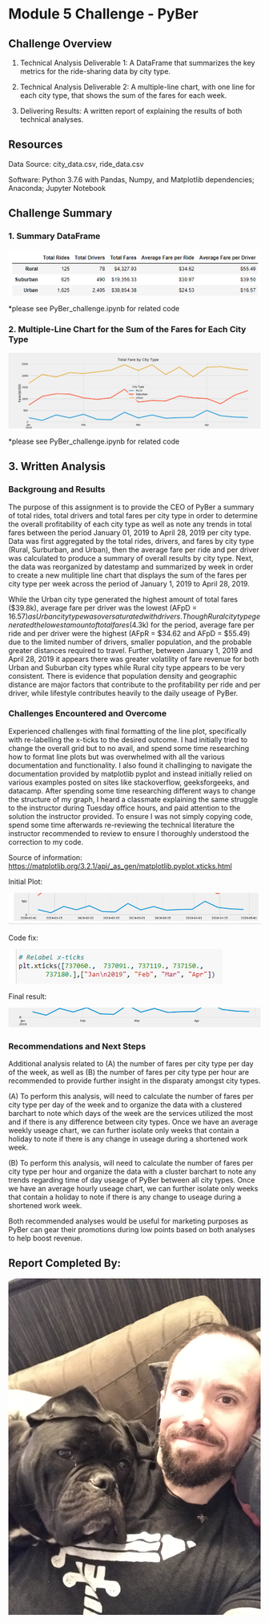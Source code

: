 # Module 5 Challenge - PyBer


## Challenge Overview

1. Technical Analysis Deliverable 1: A DataFrame that summarizes the key metrics for the ride-sharing data by city type.

2. Technical Analysis Deliverable 2: A multiple-line chart, with one line for each city type, that shows the sum of the fares for each week.

3. Delivering Results: A written report of explaining the results of both technical analyses.

## Resources

Data Source: city_data.csv, ride_data.csv

Software: Python 3.7.6 with Pandas, Numpy, and Matplotlib dependencies; Anaconda; Jupyter Notebook

## Challenge Summary

### 1. Summary DataFrame

![](images/Tech_Analysis_1_Summary_DataFrame.PNG)

*please see PyBer_challenge.ipynb for related code

### 2. Multiple-Line Chart for the Sum of the Fares for Each City Type

![](images/Tech_Analysis_2_Multi-Line_Plot.PNG) 

*please see PyBer_challenge.ipynb for related code

## 3. Written Analysis

### Backgroung and Results

The purpose of this assignment is to provide the CEO of PyBer a summary of total rides, total drivers and total fares per city type in order to determine the overall profitability of each city type as well as note any trends in total fares between the period January 01, 2019 to April 28, 2019 per city type. Data was first aggregated by the total rides, drivers, and fares by city type (Rural, Surburban, and Urban), then the average fare per ride and per driver was calculated to produce a summary of overall results by city type. Next, the data was reorganized by datestamp and summarized by week in order to create a new mulitiple line chart that displays the sum of the fares per city type per week across the period of January 1, 2019 to April 28, 2019. 

While the Urban city type generated the highest amount of total fares ($39.8k), average fare per driver was the lowest (AFpD = $16.57) as Urban city type was over saturated with drivers. Though Rural city type generated the lowest amount of total fares ($4.3k) for the period, average fare per ride and per driver were the highest (AFpR = $34.62 and AFpD = $55.49) due to the limited number of drivers, smaller population, and the probable greater distances required to travel. Further, between January 1, 2019 and April 28, 2019 it appears there was greater volatility of fare revenue for both Urban and Suburban city types while Rural city type appears to be very consistent. There is evidence that population density and geographic distance are major factors that contribute to the profitability per ride and per driver, while lifestyle contributes heavily to the daily useage of PyBer.

### Challenges Encountered and Overcome

Experienced challenges with final formatting of the line plot, specifically with re-labelling the x-ticks to the desired outcome. I had initially tried to change the overall grid but to no avail, and spend some time researching how to format line plots but was overwhelmed with all the various documentation and functionality. I also found it challinging to navigate the documentation provided by matplotlib pyplot and instead initially relied on various examples posted on sites like stackoverflow, geeksforgeeks, and datacamp. After spending some time researching different ways to change the structure of my graph, I heard a classmate explaining the same struggle to the instructor during Tuesday office hours, and paid attention to the solution the instructor provided. To ensure I was not simply copying code, spend some time afterwards re-reviewing the technical literature the instructor recommended to review to ensure I thoroughly understood the correction to my code. 

Source of information: https://matplotlib.org/3.2.1/api/_as_gen/matplotlib.pyplot.xticks.html

Initial Plot:

![](images/tech_challenge_pre.PNG)

Code fix:

![](images/tech_challenge_code_fix.PNG)

Final result:

![](images/tech_challenge_post.PNG)

### Recommendations and Next Steps

Additional analysis related to (A) the number of fares per city type per day of the week, as well as (B) the number of fares per city type per hour are recommended to provide further insight in the disparaty amongst city types.

(A) To perform this analysis, will need to calculate the number of fares per city type per day of the week and to organize the data with a clustered barchart to note which days of the week are the services utilized the most and if there is any difference between city types. Once we have an average weekly useage chart, we can further isolate only weeks that contain a holiday to note if there is any change in useage during a shortened work week. 

(B) To perform this analysis, will need to calculate the number of fares per city type per hour and organize the data with a cluster barchart to note any trends regarding time of day useage of PyBer between all city types. Once we have an average hourly useage chart, we can further isolate only weeks that contain a holiday to note if there is any change to useage during a shortened work week.

Both recommended analyses would be useful for marketing purposes as PyBer can gear their promotions during low points based on both analyses to help boost revenue. 

## Report Completed By:
![](images/salvador_and_I.jpg)
